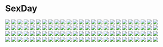 # SexDay
![](https://konachan.com/image/d582f2a248da07f949fa0eb79753167a/Konachan.com%20-%2067261%20close%20tagme.jpg)
![](https://konachan.com/image/016f966273df56748fba55dfa4c4d233/Konachan.com%20-%20178436%202girls%20blood%20brown_hair%20inami_sakura%20kuriyama_mirai%20moon%20petals%20pink_hair%20red_eyes%20school_uniform%20shorts%20skirt%20spear%20sword%20watermark%20weapon%20xephonia.jpg)
![](https://konachan.com/image/1dda1c08437fec57411aa4edb0f0eb77/Konachan.com%20-%2022467%20beach%20bikini%20breast_hold%20breasts%20cleavage%20kamishiro_rin%20kazetsubaki_kuriko%20maburaho%20megami%20miyama_yuna%20scan%20swimsuit.jpg)
![](https://konachan.com/image/bc56fe3affe7e5688875e8d476634b8e/Konachan.com%20-%20147342%20barefoot%20bikini%20breasts%20cleavage%20green_eyes%20green_hair%20kochiya_sanae%20swimsuit%20tipo%20touhou.jpg)
![](https://konachan.com/jpeg/3afe743bf0ac715572193a05d66596d4/Konachan.com%20-%2067189%20kagamine_rin%20vocaloid.jpg)
![](https://konachan.com/image/081e254f9fb55e75aeb67d9cc1579c47/Konachan.com%20-%20204424%20anthropomorphism%20barefoot%20beach%20ro-500_%28kancolle%29%20rolua%20school_swimsuit%20shade%20sleeping%20swim_ring%20swimsuit%20water%20white_hair%20wristwear.jpg)
![](https://konachan.com/jpeg/f5f724fe66e1677a74d151561594db9c/Konachan.com%20-%20213419%20aqua_eyes%20blush%20breasts%20cherry_blossoms%20cleavage%20drink%20flowers%20japanese_clothes%20kimono%20long_hair%20nazu-na%20petals%20sake%20twintails%20wet%20white_hair%20yukata.jpg)
![](https://konachan.com/image/ad8288214b746e8a79b71a45890fbee3/Konachan.com%20-%2015281%20.hack__%20.hack__link%20.hack__sign%20tsukasa.jpg)
![](https://konachan.com/image/c70b255a2a4c8110ada4df07bb3e48be/Konachan.com%20-%2081697%20black_hair%20brown_hair%20long_hair%20original%20shimeji%20sky.jpg)
![](https://konachan.com/jpeg/90b98fdb6878282a9d5920cf081c1fa0/Konachan.com%20-%20293596%20black_hair%20blush%20game_cg%20long_hair%20purple_eyes%20ribbons%20school_uniform%20skirt%20sprite%20sunset%20suzumori%20tobisawa_misaki%20yuuki_itsuka.jpg)
![](https://konachan.com/image/82da3a1d0d62b268ea7f7166f8986c92/Konachan.com%20-%20249589%20anthropomorphism%20apron%20bow%20brown_eyes%20brown_hair%20cherry%20dress%20fang%20food%20fruit%20green_eyes%20headdress%20long_hair%20maid%20matsukawa_li%20strawberry%20white_hair.jpg)
![](https://konachan.com/image/39e87ad20aa723b435b6330f4d6b3429/Konachan.com%20-%20125117%20ano_natsu_de_matteru%20bow%20breasts%20cleavage%20glasses%20hinasaki%20open_shirt%20red_hair%20rinon_%28ano_natsu_de_matteru%29%20school_uniform%20takatsuki_ichika.jpg)
![](https://konachan.com/image/644c484fefb7b3f15608dd15c119934b/Konachan.com%20-%20192758%20aqua_eyes%20aqua_hair%20elbow_gloves%20gloves%20hatsune_miku%20long_hair%20oki_%28koi0koi%29%20skirt%20tie%20twintails%20vocaloid%20zettai_ryouiki.jpg)
![](https://konachan.com/jpeg/a68e72c3e64cf2d404235a78b853e854/Konachan.com%20-%20240097%202girls%20animal_ears%20blonde_hair%20breasts%20cleavage%20food%20foxgirl%20headband%20kneehighs%20long_hair%20original%20p19%20red_eyes%20tail%20thighhighs%20white_hair.jpg)
![](https://konachan.com/image/9e4031672ff9fecc9d77a2bcfd95aedd/Konachan.com%20-%20169252%20animal_ears%20blonde_hair%20blue_eyes%20blush%20bow%20brown_hair%20bubbles%20catgirl%20fang%20gray_hair%20loli%20mana_%28artist%29%20natsume_rin%20red_eyes%20short_hair%20wink.jpg)
![](https://konachan.com/image/01a925529ff1c9ae074bd29b031b1aef/Konachan.com%20-%2024489%20gun%20gunslinger_girl%20henrietta%20weapon.jpg)
![](https://konachan.com/image/00dc690379211e9b8d2fd787caba5640/Konachan.com%20-%20293924%20aqua_eyes%20building%20city%20clouds%20fan%20gloves%20gray_hair%20group%20logo%20long_hair%20pantyhose%20petals%20red_eyes%20ruins%20scenic%20skirt%20sky%20uniform%20weapon%20wings.jpg)
![](https://konachan.com/image/54ea606737dcfccf0620ef4098d68d9f/Konachan.com%20-%20232719%20bicolored_eyes%20black_hair%20bow%20bra%20breasts%20condom%20date_a_live%20fedsnk%20garter_belt%20long_hair%20navel%20nurse%20open_shirt%20panties%20spread_legs%20underwear.jpg)
![](https://konachan.com/jpeg/190fab021152708a364523399c3a4680/Konachan.com%20-%20169322%20bow%20brown_eyes%20brown_hair%20cherry_blossoms%20clouds%20flowers%20japanese_clothes%20kimono%20long_hair%20mask%20original%20ribbons%20seishiki%20sky%20stars%20torii%20tree.jpg)
![](https://konachan.com/jpeg/0b40835d41d0d494349a38600e4f71eb/Konachan.com%20-%20272456%202girls%20bed%20blush%20breasts%20egyptian_queen_ebony%20food%20fruit%20game_cg%20mirror_%28game%29%20nipples%20pussy%20pussy_juice%20tagme_%28artist%29%20uncensored%20yuri.jpg)
![](https://konachan.com/jpeg/92e2bf40498a2b5cf82142665659f802/Konachan.com%20-%2052390%20hayate_no_gotoku%20segawa_izumi%20transparent%20vector.jpg)
![](https://konachan.com/image/968ca5e011d69f5be707fc3eadb57ad7/Konachan.com%20-%20196282%20all_male%20armor%20black_hair%20cape%20gun%20gun_gale_online%20hanshu%20kirigaya_kazuto%20lightsaber%20long_hair%20male%20purple_eyes%20sword%20sword_art_online%20weapon.jpg)
![](https://konachan.com/jpeg/2addc3950d2640202003f6a668aecbfb/Konachan.com%20-%20229867%20clouds%20forest%20front_wing%20game_cg%20grisaia_no_zankou%20nobody%20scenic%20shade%20sky%20tagme_%28artist%29%20tree.jpg)
![](https://konachan.com/image/ec307ff426bbe592a692b33c7682b803/Konachan.com%20-%20121183%20alvis%20fiorun%20monolithsoft%20nintendo%20shulk%20xenoblade.jpg)
![](https://konachan.com/image/beff508a192f01c94cee1d22f44dece8/Konachan.com%20-%20136822%20animal_ears%20ass%20beatmania%20beatmania_iidx%20breasts%20bunnygirl%20happy_core%20hifumi%20kinoshita_ichi%20nipples%20purple_eyes%20purple_hair%20white.jpg)
![](https://konachan.com/jpeg/352e565b03c0b173c11d0698d45ebb41/Konachan.com%20-%20235306%20black_hair%20blush%20breast_grab%20breasts%20chitanda_eru%20hyouka%20long_hair%20nipples%20nude%20pickles_%28lte%29%20purple_eyes%20waifu2x%20water%20wet.jpg)
![](https://konachan.com/image/dbaf0ad72bb6efe113aed187fc8b3698/Konachan.com%20-%20264867%20building%20clouds%20dress%20group%20katou_tabihito%20loli%20male%20original%20sky%20sword%20weapon.jpg)
![](https://konachan.com/image/a1a3d122fa71280c11a2dbf766b77f4c/Konachan.com%20-%2014435%2098%20anthropomorphism%20os-tan%20windows.jpg)
![](https://konachan.com/image/8b5e877b51ab7b2b21dcc509f6672cf2/Konachan.com%20-%2036972%20animal_ears%20brown_hair%20catgirl%20dokidoki_meganekko%20glasses%20long_hair%20maid%20pantyhose%20ribbons.jpg)
![](https://konachan.com/image/377b7a78e9cf686140e74f1743a0be38/Konachan.com%20-%20171541%20idolmaster%20kisaragi_chihaya%20tagme.jpg)
![](https://konachan.com/image/9909c85d33eece07c6bdab38c6f2b9f1/Konachan.com%20-%2022801%20mugi-maru%20nakahara_komugi%20nurse_witch_komugi-chan%20poyoyon_rokku.jpg)
![](https://konachan.com/image/3c0047b3872f44c04c51f93e49b2b678/Konachan.com%20-%20302714%202girls%20drink%20ia%20scarf%20school_uniform%20vocaloid%20voiceroid%20yuruno%20yuzuki_yukari.jpg)
![](https://konachan.com/image/833bc7dea9712955df8932931c61b80d/Konachan.com%20-%2024119%20misha%20pita_ten.jpg)
![](https://konachan.com/image/c4b36abd650e4017fedd22f0e36117a0/Konachan.com%20-%2098578%20animal_ears%20censored%20garter_belt%20green_eyes%20ippan_hei%28blood-blood%29%20skirt%20skirt_lift%20tail%20upskirt%20wet.jpg)
![](https://konachan.com/image/0642561d8ffd84c4db464244d8149129/Konachan.com%20-%20103940%20araiguma%20ass%20blonde_hair%20breasts%20cleavage%20green_eyes%20hoshii_miki%20idolmaster%20panties%20thighhighs%20underwear.jpg)
![](https://konachan.com/jpeg/66eb44abdf46d99e01a89baa14ff8376/Konachan.com%20-%2075953%20black_hair%20close%20durarara%21%21%20glasses%20green%20red_eyes%20sonohara_anri%20vector.jpg)
![](https://konachan.com/image/c02f3997b686fe7d3c59579528785a71/Konachan.com%20-%20223895%20anthropomorphism%20blue_eyes%20blush%20bow%20close%20collar%20condom%20gray_hair%20hamakaze_%28kancolle%29%20kantai_collection%20rensanma%20short_hair%20wet.jpg)
![](https://konachan.com/jpeg/a92fbc7269cd1d081d66be829b57a2c9/Konachan.com%20-%20286756%20bandaid%20blush%20breasts%20long_hair%20no_bra%20original%20panties%20pink_eyes%20pink_hair%20ponytail%20skirt%20skirt_lift%20sport%20tennis%20tree%20underwear%20v-mag%20wet.jpg)
![](https://konachan.com/image/33d16fadd71ebab021c25b5403132164/Konachan.com%20-%2015450%20tagme.jpg)
![](https://konachan.com/image/d4717cd5c14d6a1ec4d0af6f8e524eee/Konachan.com%20-%2082777%20glasses%20school_uniform%20tagme.jpg)
![](https://konachan.com/image/c25413730ab27a50341aa698cddd4eaf/Konachan.com%20-%20194978%20barefoot%20bikini%20black_hair%20blue_eyes%20blush%20breast_hold%20breasts%20gengoroh%20long_hair%20navel%20nipples%20saten_ruiko%20swimsuit%20to_aru_majutsu_no_index%20underboob.jpg)
![](https://konachan.com/jpeg/6d7f2efad9c83d00e12ae6e8d06b6208/Konachan.com%20-%20194424%20censored%20game_cg%20kitami_minamo%20koutaro%20pussy%20pussy_juice%20spread_pussy%20tropical_vacation%20twinkle.jpg)
![](https://konachan.com/jpeg/ef9b736eeedb13e2c9078d5403f8d4d0/Konachan.com%20-%20242178%20bow%20building%20city%20clouds%20dress%20flowers%20gray_eyes%20long_hair%20original%20pass35%20petals%20reflection%20scenic%20sky%20socks%20stairs%20water%20white_hair%20wristwear.jpg)
![](https://konachan.com/image/eca66bd51a6c8d660db2ee519509d8f2/Konachan.com%20-%2085922%20kasane_teto%20utau.jpg)
![](https://konachan.com/image/3dba81f82a12e0e05012dd511dd51e28/Konachan.com%20-%20115777%20bow%20panties%20red_eyes%20reiuji_utsuho%20taketora%20touhou%20underwear%20weapon%20wings.jpg)
![](https://konachan.com/image/dc13ef6f1ef6d6897f53309b71b06cbe/Konachan.com%20-%20148070%20bed%20black_hair%20breasts%20cleavage%20kirigaya_suguha%20kishimen%20navel%20nopan%20panties%20purple_hair%20short_hair%20sword_art_online%20underwear.jpg)
![](https://konachan.com/jpeg/162c415d9b794f723b5f2aae94839e62/Konachan.com%20-%20284490%20cropped%20erect_nipples%20gradient%20nopan%20pussy%20shirobako%20thighhighs%20toshishikisai%20uncensored%20waifu2x%20yano_erika.jpg)
![](https://konachan.com/image/60d8e52b3fa38d526721574f94cdcba8/Konachan.com%20-%20217466%20arsenixc%20ball%20bed%20book%20drink%20guitar%20headphones%20instrument%20love_money_rock%27n%27roll%20paper%20scenic%20shade%20tree%20watermark.jpg)
![](https://konachan.com/image/21f1f3a6b878dc4de416ae52df299cb5/Konachan.com%20-%20107304%20hatsune_miku%20tirumu%20vocaloid.jpg)
![](https://konachan.com/image/f5bedd56cff32aa91f9e665ddac10f8b/Konachan.com%20-%2082561%20akino_sora%20apron%20ass%20loli%20naked_apron%20nopan%20patchouli_knowledge%20purple_eyes%20purple_hair%20touhou.jpg)
![](https://konachan.com/jpeg/6f0ccf3dcccac81be0d389359bee4dd7/Konachan.com%20-%20199614%20blush%20breast_grab%20breasts%20brown_hair%20censored%20fingering%20game_cg%20koku%20long_hair%20navel%20nipples%20open_shirt%20panties%20pussy%20pussy_juice%20red_eyes%20underwear.jpg)
![](https://konachan.com/jpeg/8d2ffdf6212de61957a72a5e5ede3954/Konachan.com%20-%20245874%202girls%20ass%20blush%20breasts%20fingering%20grass%20long_hair%20nipples%20no_bra%20nopan%20pink_eyes%20pink_hair%20pussy%20tail%20thighhighs%20tie%20uncensored%20wanaca%20water%20wet%20yuri.jpg)
![](https://konachan.com/image/b420df9e4d4b5ac9793f08f871ce8002/Konachan.com%20-%20181805%20ass%20black_hair%20blue_eyes%20building%20clouds%20leaves%20nohoho%20saten_ruiko%20school_uniform%20sky%20thighhighs%20to_aru_kagaku_no_railgun%20to_aru_majutsu_no_index.jpg)
![](https://konachan.com/jpeg/88c6e9d1e94f43fff5d6dba6adbed8b3/Konachan.com%20-%20240366%20blonde_hair%20fate_apocrypha%20fate_%28series%29%20green_eyes%20long_hair%20mito_yoshihiro%20mordred%20navel%20necklace%20ponytail%20shorts%20waifu2x%20white.jpg)
![](https://konachan.com/jpeg/815177b559f238842fc4e59da9919115/Konachan.com%20-%20302544%20blue_eyes%20blue_hair%20bow%20dress%20hatsune_miku%20long_hair%20music%20scarlet_dango%20twintails%20vocaloid%20yuki_miku.jpg)
![](https://konachan.com/image/206204769f52950278fe9cc3a6ae4a1a/Konachan.com%20-%20305002%20aqua_eyes%20blonde_hair%20dress%20hizo_%28hizoo%29%20original.jpg)
![](https://konachan.com/image/4a937a1d509c7641c0138602b9b3d989/Konachan.com%20-%2020832%20all_male%20fruits_basket%20male%20sohma_hiro.jpg)
![](https://konachan.com/jpeg/edb4bc1ac9f3168bee1f8eaa8c867c91/Konachan.com%20-%20177344%20animal%20bubbles%20cacao_choco_mame%20demon%20fish%20koakuma%20red_hair%20short_hair%20touhou%20underwater%20water.jpg)
![](https://konachan.com/image/c1a192f8f4f4a51a342df1935c7601af/Konachan.com%20-%20164933%20animal_ears%20black_hair%20blonde_hair%20bunnygirl%20foxgirl%20inaba_tewi%20kazami_karasu%20multiple_tails%20red_eyes%20short_hair%20tail%20touhou%20yakumo_ran%20yellow_eyes.jpg)
![](https://konachan.com/image/467d91bd74fde44b69f714ba212c43b2/Konachan.com%20-%20219642%20breasts%20cleavage%20collar%20magic%20original%20pixiv_fantasia%20purple_eyes%20skirt%20swd3e2%20thighhighs%20watermark.jpg)
![](https://konachan.com/image/6d87504d59760117825a04afac833a53/Konachan.com%20-%20205050%20ass%20barefoot%20bed%20blush%20breast_grab%20breasts%20censored%20cum%20kneehighs%20male%20nipples%20nopan%20open_shirt%20panties%20sex%20shirt_lift%20underwear%20yellow_eyes.jpg)
![](https://konachan.com/image/34b9c16125694f9fa10d185ab774c651/Konachan.com%20-%20131891%20blush%20long_hair%20papa_no_iukoto_wo_kikinasai%21%20tagme%20takanashi_hina%20takanashi_miu%20takanashi_sora.jpg)
![](https://konachan.com/image/1d8606cbc7be429a6bf2ceffd6df8057/Konachan.com%20-%2098466%20dress%20flowers%20hatsune_miku%20moon%20petals%20tears%20vocaloid.jpg)
![](https://konachan.com/image/dbfda3968db7ffb472af02223fccca61/Konachan.com%20-%2090532%20barefoot%20dress%20flowers%20original%20qblade%20scythe%20weapon.jpg)
![](https://konachan.com/image/53781abcc687cb8bac4ff5f39d914464/Konachan.com%20-%20251847%20ass%20beach%20bikini%20blush%20breasts%20cleavage%20clouds%20green_eyes%20hat%20honchan%20kainkout%20nchallenge%20nchans%20short_hair%20sky%20swimsuit%20umbrella%20water%20watermark.jpg)
![](https://konachan.com/image/b9b0ec5e3e0d836cb28cce0798ca59e6/Konachan.com%20-%2083347%20animal_ears%20brown_hair%20catgirl%20fujimon%20gun%20mecha%20mechagirl%20original%20panties%20purple_eyes%20short_hair%20striped_panties%20underwear%20weapon%20white.jpg)
![](https://konachan.com/image/e8d911733cd6ff51ef3165e87736cc29/Konachan.com%20-%20182925%20black_eyes%20black_hair%20japanese_clothes%20knife%20miko%20nakoruru%20ribbons%20rm%20samurai_spirits%20tagme%20weapon.jpg)
![](https://konachan.com/jpeg/0b90ac16d1264cbe6ebf5458a1a0f3c2/Konachan.com%20-%2090969%20animal_ears%20chibi%20foxgirl%20multiple_tails%20shin_no%20tail%20touhou%20white%20yakumo_ran.jpg)
![](https://konachan.com/image/9ec6edf0a1d5484f259471ccac9ae98a/Konachan.com%20-%20293945%20animal%20bird%20building%20car%20city%20grass%20original%20ruins%20scenic%20tokyogenso%20train%20water%20watermark.jpg)
![](https://konachan.com/image/9ad278afeda6c0906d0e2b3261d89160/Konachan.com%20-%2063049%20blonde_hair%20boots%20gray_eyes%20guitar%20instrument%20long_hair%20skirt%20tagme%20thighhighs.jpg)
![](https://konachan.com/image/4534a2c3ece46a98c29f061537c38df2/Konachan.com%20-%20304034%20anthropomorphism%20barefoot%20brown_eyes%20brown_hair%20drink%20fang%20food%20girls_frontline%20gr_greeze%20long_hair%20panties%20shorts%20underwear%20white.jpg)
![](https://konachan.com/jpeg/a52c05b2c2a64be75af4a923e28afe4b/Konachan.com%20-%20177383%20ama_ane%20breast_grab%20breasts%20brown_hair%20fingering%20game_cg%20kikurage%20nipples%20open_shirt%20peassoft%20pussy%20uncensored%20yashima_otome.jpg)
![](https://konachan.com/image/aa2c7426613da5a9cd33934f6badc4d8/Konachan.com%20-%2091176%20barefoot%20breasts%20brown_hair%20cleavage%20drink%20gray_hair%20green_eyes%20headphones%20no_bra%20open_shirt%20original%20panties%20phone%20twintails%20underwear%20zheanli.jpg)
![](https://konachan.com/jpeg/f5e9b5f60d33587f756e7d5b8e9b7b47/Konachan.com%20-%2063180%20black%20cast_a%20monochrome%20touhou.jpg)
![](https://konachan.com/image/531bd05926b43f78be215b89fe5777d7/Konachan.com%20-%20146619%20ass%20beach%20bikini%20bouhatei_tetora%20breasts%20cleavage%20joshiraku%20kimuti-g%20swimsuit%20water.jpg)
![](https://konachan.com/image/8ca2365b4d64d881c12251df5e45589f/Konachan.com%20-%20243184%20clouds%20knyt%20mecha%20muv-luv%20sky%20sword%20weapon.jpg)
![](https://konachan.com/jpeg/742bd2f1fd4b5b1e02a5dcfc0926dbd9/Konachan.com%20-%20239082%20black_hair%20blue_eyes%20garter_belt%20genya67%20glasses%20hibike%21_euphonium%20instrument%20long_hair%20school_uniform%20skirt%20tanaka_asuka%20white.jpg)
![](https://konachan.com/jpeg/234760ede10fea4e5d7b806543db25f6/Konachan.com%20-%20234828%20black_eyes%20black_hair%20bow%20brown_hair%20building%20car%20city%20dress%20glasses%20grass%20hat%20kneehighs%20maribel_han%20moon%20ribbons%20ruins%20short_hair%20stars%20touhou.jpg)
![](https://konachan.com/image/01845495ea2a4c523f0d5378773a3907/Konachan.com%20-%2020247%20hakua_ugetsu%20tagme.jpg)
![](https://konachan.com/jpeg/32573f43e945ae5317bbc20a35a95831/Konachan.com%20-%20149094%20blue_hair%20blush%20cat_smile%20glasses%20loli%20nopan%20parthenon%20short_hair%20tagme.jpg)
![](https://konachan.com/jpeg/573446471fb4bc1a09af983296c5492f/Konachan.com%20-%20282265%20akira_%28aristole%29%20armor%20barefoot%20fate_grand_order%20fate_%28series%29%20flowers%20gray_hair%20red_eyes%20see_through%20short_hair%20thighhighs%20water%20wet%20zettai_ryouiki.jpg)
![](https://konachan.com/image/ca4e702c5daec2f1789f40a07179bc42/Konachan.com%20-%2042906%20food%20green%20green_hair%20school_uniform%20shigure_asa%20shuffle.jpg)
![](https://konachan.com/image/77bb09c52298a1009495cd26fd7ee70d/Konachan.com%20-%2022534%20kore_ga_watashi_no_goshujin-sama%20kurauchi_anna%20megami%20nakabayashi_yoshitaka%20sawatari_izumi%20sawatari_mitsuki%20scan.jpg)
![](https://konachan.com/image/a3fb483c09c1b284f7b626a2882acad6/Konachan.com%20-%20252841%202girls%20animal_ears%20aqua_eyes%20brown_hair%20catgirl%20cosplay%20gloves%20purple_eyes%20school_uniform%20short_hair%20tattoo%20tsushima_yoshiko%20watanabe_you%20watermark.jpg)
![](https://konachan.com/jpeg/e7f8e254cc7d5a5290f7a877dde407b3/Konachan.com%20-%20119779%20blonde_hair%20blush%20game_cg%20golden_darkness%20kanna_asuke%20long_hair%20red_eyes%20to_love_ru.jpg)
![](https://konachan.com/image/fa9adf94d1abfc9ceb399c0361e37db8/Konachan.com%20-%2083682%20aqua_hair%20green_eyes%20hatsune_miku%20kichi8%20thighhighs%20twintails%20vocaloid.jpg)
![](https://konachan.com/image/12fa0abfd1a92c29b02351ea8ef59f7e/Konachan.com%20-%2047627%20blue_eyes%20blush%20breasts%20hiiragi_kagami%20jpeg_artifacts%20lucky_star%20nipples%20nude%20purple_hair%20pussy%20pussy_juice%20spread_legs%20spread_pussy%20uncensored.jpg)
![](https://konachan.com/jpeg/be4f5b34065ef144d05aa15556582bff/Konachan.com%20-%20246611%20anus%20aqua_eyes%20aqua_hair%20ass%20blush%20bondage%20bow%20breasts%20drink%20gloves%20group%20headband%20long_hair%20nipples%20no_bra%20nopan%20pussy%20red_hair%20rope%20wanaca%20yuri.jpg)
![](https://konachan.com/jpeg/9dd849fd3d3d9dc6a81ad0144f3be3db/Konachan.com%20-%2038513%20cuffs_%28studio%29%20garden_%28galge%29.jpg)
![](https://konachan.com/image/2c78a8ddc7e43cf3f96a2bc4827349c2/Konachan.com%20-%2028501%20breasts%20censored%20chu_x_chu%20cum%20game_cg%20gym_uniform%20nipples%20nipple_slip%20pussy%20pussy_juice%20spread_legs%20spread_pussy%20underboob%20unisonshift.jpg)
![](https://konachan.com/jpeg/2c0cfe48e4af5f2386375246fac562c0/Konachan.com%20-%20167725%20anal%20aqua_eyes%20aqua_hair%20blush%20breasts%20gradient%20hatsune_miku%20jack_dempa%20long_hair%20nipples%20nude%20thighhighs%20twintails%20vocaloid.jpg)
![](https://konachan.com/image/252091945281c9ea3035a95c92d368ec/Konachan.com%20-%20212715%20black_hair%20blue_hair%20cape%20dress%20group%20gun%20hat%20headband%20long_hair%20miki_sayaka%20red_hair%20short_hair%20skirt%20spear%20thighhighs%20tomoe_mami%20twintails%20weapon.jpg)
![](https://konachan.com/jpeg/a876a9c0cc662280c0392644d9a11a4d/Konachan.com%20-%20105195%20animal_ears%20close%20foxgirl%20long_hair%20red_eyes%20transparent%20vector%20white_hair.jpg)
![](https://konachan.com/jpeg/6a054d5849f1d8e3dbf4ae559d3f7d9f/Konachan.com%20-%20104895%20book%20brown_hair%20game_cg%20kamishima_kaede%20makita_maki%20mecha-con%21%20onomatope%2A%20red_eyes%20school_uniform%20short_hair%20thighhighs.jpg)
![](https://konachan.com/image/95f9f8a0096fea948b22b19dd92096e7/Konachan.com%20-%20102779%20aqua_eyes%20braids%20flowers%20izayoi_sakuya%20knife%20maid%20moon%20short_hair%20touhou%20weapon%20white_hair%20zhaoli_jin.jpg)
![](https://konachan.com/jpeg/3960e2fef28791a8723ca2f29977f0b9/Konachan.com%20-%20231292%20aqua_eyes%20blonde_hair%20breasts%20glace%20hoodie%20long_hair%20mitsu_king%20nipples%20no_bra%20open_shirt%20panties%20panty_pull%20scan%20thighhighs%20underwear%20white.jpg)
![](https://konachan.com/image/856aa602a4bde30b8605848cfc2bc57c/Konachan.com%20-%20153738%20bicolored_eyes%20black_hair%20edogawakid%20gokou_ruri%20ore_no_imouto_ga_konna_ni_kawaii_wake_ga_nai.jpg)
![](https://konachan.com/image/8f85c38bcb87b38fd6ced817c9c1fcd5/Konachan.com%20-%20130042%20hat%20hibiki%20kouki_%28pokemon%29%20monochrome%20pokemon%20red_%28pokemon%29%20scarf%20shadow_cat%20yuuki_%28pokemon%29.jpg)
![](https://konachan.com/image/bb055b53e81fb5e92167db8b06cc7f60/Konachan.com%20-%2023031%20air%20kamio_misuzu%20wings.jpg)
![](https://konachan.com/jpeg/8231149a2e856c4417e086663620ad07/Konachan.com%20-%20151023%20game_cg%20giga%20kiss_bell%20marui%20nagatsuda_yumi%20sunset.jpg)
